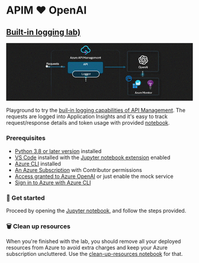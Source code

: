 # APIM ❤️ OpenAI

## [Built-in logging lab)](built-in-logging.ipynb)
[![flow](../../images/built-in-logging.gif)](built-in-logging.ipynb)

Playground to try the [buil-in logging capabilities of API Management](https://learn.microsoft.com/en-us/azure/api-management/observability). The requests are logged into Application Insights and it's easy to track request/response details and token usage with provided [notebook](openai-usage-analysis-workbook.json).

### Prerequisites
- [Python 3.8 or later version](https://www.python.org/) installed
- [VS Code](https://code.visualstudio.com/) installed with the [Jupyter notebook extension](https://marketplace.visualstudio.com/items?itemName=ms-toolsai.jupyter) enabled
- [Azure CLI](https://learn.microsoft.com/en-us/cli/azure/install-azure-cli) installed
- [An Azure Subscription](https://azure.microsoft.com/en-us/free/) with Contributor permissions
- [Access granted to Azure OpenAI](https://aka.ms/oai/access) or just enable the mock service
- [Sign in to Azure with Azure CLI](https://learn.microsoft.com/en-us/cli/azure/authenticate-azure-cli-interactively)

### 🚀 Get started
Proceed by opening the [Jupyter notebook](built-in-logging.ipynb), and follow the steps provided.

### 🗑️ Clean up resources
When you're finished with the lab, you should remove all your deployed resources from Azure to avoid extra charges and keep your Azure subscription uncluttered.
Use the [clean-up-resources notebook](clean-up-resources.ipynb) for that.